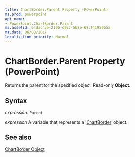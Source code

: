 ```yaml
---
title: ChartBorder.Parent Property (PowerPoint)
ms.prod: powerpoint
api_name:
- PowerPoint.ChartBorder.Parent
ms.assetid: 64dac45e-210b-d9c3-5b8e-68cf41950b5a
ms.date: 06/08/2017
localization_priority: Normal
---
```



# ChartBorder.Parent Property (PowerPoint)

Returns the parent for the specified object. Read-only  **Object**.


## Syntax

 _expression_. `Parent`

_expression_ A variable that represents a '[ChartBorder](PowerPoint.ChartBorder.md)' object.


## See also


[ChartBorder Object](PowerPoint.ChartBorder.md)

